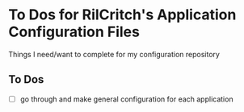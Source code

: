 # To Dos for RilCritch's Application Configuration Files
Things I need/want to complete for my configuration repository
## To Dos
- [ ] go through and make general configuration for each application

<!--- vim options
vim:fileencoding=utf-8:shiftwidth=4:tabstop=4
--->

